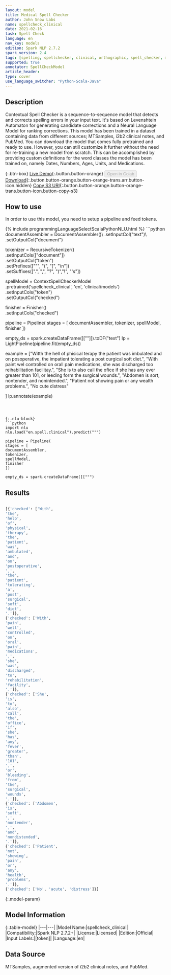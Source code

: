 ```yaml
---
layout: model
title: Medical Spell Checker
author: John Snow Labs
name: spellcheck_clinical
date: 2021-02-16
task: Spell Check
language: en
nav_key: models
edition: Spark NLP 2.7.2
spark_version: 2.4
tags: [spelling, spellchecker, clinical, orthographic, spell_checker, medical_spell_checker, spelling_corrector, en, licensed]
supported: true
annotator: SpellCheckModel
article_header:
type: cover
use_language_switcher: "Python-Scala-Java"
---
```


## Description

Contextual Spell Checker is a sequence-to-sequence model that detects and corrects spelling errors in your input text. It's based on Levenshtein Automaton for generating candidate corrections and a Neural Language Model for ranking corrections.
This model has been trained in a dataset containing data from different sources; MTSamples, i2b2 clinical notes, and PubMed. You can download the model that comes fully pretrained and ready to use. However, you can still customize it further without the need for re-training a new model from scratch. This can be accomplished by providing custom definitions for the word classes the model has been trained on, namely Dates, Numbers, Ages, Units, and Medications.

{:.btn-box}
[Live Demo](https://demo.johnsnowlabs.com/healthcare/CONTEXTUAL_SPELL_CHECKER/){:.button.button-orange}
<button class="button button-orange" disabled>Open in Colab</button>
[Download](https://s3.amazonaws.com/auxdata.johnsnowlabs.com/clinical/models/spellcheck_clinical_en_2.7.2_2.4_1613505168792.zip){:.button.button-orange.button-orange-trans.arr.button-icon.hidden}
[Copy S3 URI](s3://auxdata.johnsnowlabs.com/clinical/models/spellcheck_clinical_en_2.7.2_2.4_1613505168792.zip){:.button.button-orange.button-orange-trans.button-icon.button-copy-s3}

## How to use

In order to use this model, you need to setup a pipeline and feed tokens.

<div class="tabs-box" markdown="1">
{% include programmingLanguageSelectScalaPythonNLU.html %}
```python
documentAssembler = DocumentAssembler()\
.setInputCol("text")\
.setOutputCol("document")

tokenizer = RecursiveTokenizer()\
.setInputCols(["document"])\
.setOutputCol("token")\
.setPrefixes(["\"", "(", "[", "\n"])\
.setSuffixes([".", ",", "?", ")","!", "'s"])

spellModel = ContextSpellCheckerModel\
.pretrained('spellcheck_clinical', 'en', 'clinical/models')\
.setInputCols("token")\
.setOutputCol("checked")

finisher = Finisher()\
.setInputCols("checked")

pipeline = Pipeline(
stages = [
documentAssembler,
tokenizer,
spellModel,
finisher
])

empty_ds = spark.createDataFrame([[""]]).toDF("text")
lp = LightPipeline(pipeline.fit(empty_ds))

example = ["Witth the hell of phisical terapy the patient was imbulated and on posoperative, the impatient tolerating a post curgical soft diet.",
"With paint wel controlled on orall pain medications, she was discharged too reihabilitation facilitay.",
"She is to also call the ofice if she has any ever greater than 101, or leeding form the surgical wounds.",
"Abdomen is sort, nontender, and nonintended.",
"Patient not showing pain or any wealth problems.",
"No cute distress"

]
lp.annotate(example)

```



{:.nlu-block}
```python
import nlu
nlu.load("en.spell.clinical").predict(""")

pipeline = Pipeline(
stages = [
documentAssembler,
tokenizer,
spellModel,
finisher
])

empty_ds = spark.createDataFrame([[""")
```

</div>

## Results

```bash

[{'checked': ['With',
'the',
'help',
'of',
'physical',
'therapy',
'the',
'patient',
'was',
'ambulated',
'and',
'on',
'postoperative',
',',
'the',
'patient',
'tolerating',
'a',
'post',
'surgical',
'soft',
'diet',
'.']},
{'checked': ['With',
'pain',
'well',
'controlled',
'on',
'oral',
'pain',
'medications',
',',
'she',
'was',
'discharged',
'to',
'rehabilitation',
'facility',
'.']},
{'checked': ['She',
'is',
'to',
'also',
'call',
'the',
'office',
'if',
'she',
'has',
'any',
'fever',
'greater',
'than',
'101',
',',
'or',
'bleeding',
'from',
'the',
'surgical',
'wounds',
'.']},
{'checked': ['Abdomen',
'is',
'soft',
',',
'nontender',
',',
'and',
'nondistended',
'.']},
{'checked': ['Patient',
'not',
'showing',
'pain',
'or',
'any',
'health',
'problems',
'.']},
{'checked': ['No', 'acute', 'distress']}]
```

{:.model-param}
## Model Information

{:.table-model}
|---|---|
|Model Name:|spellcheck_clinical|
|Compatibility:|Spark NLP 2.7.2+|
|License:|Licensed|
|Edition:|Official|
|Input Labels:|[token]|
|Language:|en|

## Data Source

MTSamples, augmented version of i2b2 clinical notes, and PubMed.